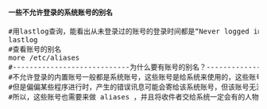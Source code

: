 #### 一些不允许登录的系统账号的别名
<pre class="prettyprint lang-s">
#用lastlog查询，能看出从未登录过的账号的登录时间都是“Never logged in”
lastlog
#查看账号的别名
more /etc/aliases 
#----------------------------为什么要有账号的别名？----------------------------
#不允许登录的内置账号一般都是系统账号，这些账号是给系统来使用的，这些账号并无法登入主机。
#但是偏偏某些程序进行时，产生的错误讯息可能会寄给该系统账号，但该账号无法登入，所以会让系统无形之中遗失许多的信息
#所以，这些账号也需要来做 aliases ，并且将收件者交给系统一定会有的人物！ root 是耶！常见的有 bin, daemon, adm, lp, sync, shutdown, halt, mail, news, uucp, operator, games, gopher, ftp, nobody, named, xfs, system等等
</pre>